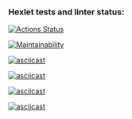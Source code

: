 ### Hexlet tests and linter status:
[![Actions Status](https://github.com/SergeBala/python-project-49/actions/workflows/hexlet-check.yml/badge.svg)](https://github.com/SergeBala/python-project-49/actions)

[![Maintainability](https://api.codeclimate.com/v1/badges/ca64fcd7cca8fe913c0b/maintainability)](https://codeclimate.com/github/SergeBala/python-project-49/maintainability)

[![asciicast](https://asciinema.org/a/rO8VUtrCnEqGlnZBeEiwGgnoL.svg)](https://asciinema.org/a/rO8VUtrCnEqGlnZBeEiwGgnoL)

[![asciicast](https://asciinema.org/a/Nqbva6GKwRIRCmFmx21KpMjRG.svg)](https://asciinema.org/a/Nqbva6GKwRIRCmFmx21KpMjRG)

[![asciicast](https://asciinema.org/a/BRXXQfQ7BLwuGj8qSVUdN4FfY.svg)](https://asciinema.org/a/BRXXQfQ7BLwuGj8qSVUdN4FfY)

[![asciicast](https://asciinema.org/a/W5iZXtMTkZ4y0oeNcnlNR1Bd0.svg)](https://asciinema.org/a/W5iZXtMTkZ4y0oeNcnlNR1Bd0)